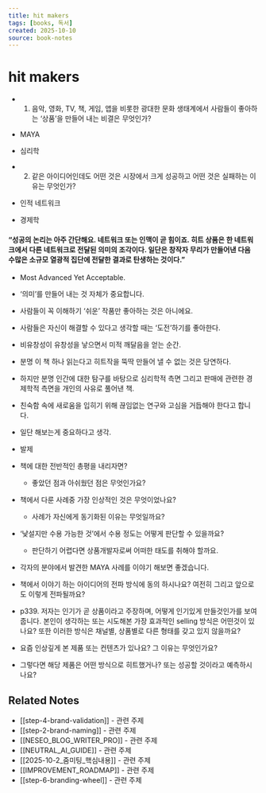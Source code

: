 ```yaml
---
title: hit makers
tags: [books, 독서]
created: 2025-10-10
source: book-notes
---
```


# hit makers



- 1. 음악, 영화, TV, 책, 게임, 앱을 비롯한 광대한 문화 생태계에서 사람들이 좋아하는 ‘상품’을 만들어 내는 비결은 무엇인가?

- MAYA

- 심리학

- 2. 같은 아이디어인데도 어떤 것은 시장에서 크게 성공하고 어떤 것은 실패하는 이유는 무엇인가?

- 인적 네트워크

- 경제학


#### “성공의 논리는 아주 간단해요. 네트워크 또는 인맥이 곧 힘이죠. 히트 상품은 한 네트워크에서 다른 네트워크로 전달된 의미의 조각이다. 일단은 창작자 무리가 만들어낸 다음 수많은 소규모 열광적 집단에 전달한 결과로 탄생하는 것이다.”


- Most Advanced Yet Acceptable.

- ‘의미’를 만들어 내는 것 자체가 중요합니다.

- 사람들이 꼭 이해하기 ‘쉬운’ 작품만 좋아하는 것은 아니에요.

- 사람들은 자신이 해결할 수 있다고 생각할 때는 ‘도전’하기를 좋아한다.

- 비유창성이 유창성을 낳으면서 미적 깨달음을 얻는 순간.

- 분명 이 책 하나 읽는다고 히트작을 뚝딱 만들어 낼 수 없는 것은 당연하다.

- 하지만 분명 인간에 대한 탐구를 바탕으로 심리학적 측면 그리고 판매에 관련한 경제학적 측면을 개인의 사유로 풀어낸 책.

- 친숙함 속에 새로움을 입히기 위해 끊임없는 연구와 고심을 거듭해야 한다고 합니다.

- 일단 해보는게 중요하다고 생각.

- 발제

- 책에 대한 전반적인 총평을 내리자면?

  - 좋았던 점과 아쉬웠던 점은 무엇인가요?

- 책에서 다룬 사례중 가장 인상적인 것은 무엇이었나요?

  - 사례가 자신에게 동기화된 이유는 무엇일까요?

- ‘낯설지만 수용 가능한 것’에서 수용 정도는 어떻게 판단할 수 있을까요?

  - 판단하기 어렵다면 상품개발자로써 어떠한 태도를 취해야 할까요.

- 각자의 분야에서 발견한 MAYA 사례를 이야기 해보면 좋겠습니다. 

- 책에서 이야기 하는 아이디어의 전파 방식에 동의 하시나요? 여전히 그리고 앞으로도 이렇게 전파될까요?

- p339. 저자는 인기가 곧 상품이라고 주장하며, 어떻게 인기있게 만들것인가를 보여줍니다. 본인이 생각하는 또는 시도해본 가장 효과적인 selling 방식은 어떤것이 있나요? 또한 이러한 방식은 채널별, 상품별로 다른 형태를 갖고 있지 않을까요?

-  요즘 인상깊게 본 제품 또는 컨텐츠가 있나요? 그 이유는 무엇인가요?

  - 그렇다면 해당 제품은 어떤 방식으로 히트했거나? 또는 성공할 것이라고 예측하시나요?

## Related Notes
- [[step-4-brand-validation]] - 관련 주제
- [[step-2-brand-naming]] - 관련 주제
- [[NESEO_BLOG_WRITER_PRO]] - 관련 주제
- [[NEUTRAL_AI_GUIDE]] - 관련 주제
- [[2025-10-2_줌미팅_핵심내용]] - 관련 주제
- [[IMPROVEMENT_ROADMAP]] - 관련 주제
- [[step-6-branding-wheel]] - 관련 주제

